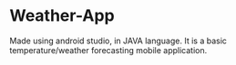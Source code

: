 # Weather-App
Made using android studio, in JAVA language.
It is a basic temperature/weather forecasting mobile application.
